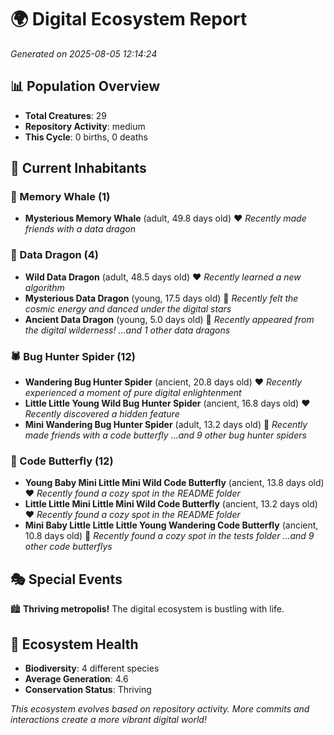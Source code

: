 # 🌍 Digital Ecosystem Report
*Generated on 2025-08-05 12:14:24*

## 📊 Population Overview
- **Total Creatures**: 29
- **Repository Activity**: medium
- **This Cycle**: 0 births, 0 deaths

## 👥 Current Inhabitants

### 🐋 Memory Whale (1)
- **Mysterious Memory Whale** (adult, 49.8 days old) ❤️
  *Recently made friends with a data dragon*

### 🐉 Data Dragon (4)
- **Wild Data Dragon** (adult, 48.5 days old) ❤️
  *Recently learned a new algorithm*
- **Mysterious Data Dragon** (young, 17.5 days old) 💚
  *Recently felt the cosmic energy and danced under the digital stars*
- **Ancient Data Dragon** (young, 5.0 days old) 💚
  *Recently appeared from the digital wilderness!*
  *...and 1 other data dragons*

### 🕷️ Bug Hunter Spider (12)
- **Wandering Bug Hunter Spider** (ancient, 20.8 days old) ❤️
  *Recently experienced a moment of pure digital enlightenment*
- **Little Little Young Wild Bug Hunter Spider** (ancient, 16.8 days old) ❤️
  *Recently discovered a hidden feature*
- **Mini Wandering Bug Hunter Spider** (adult, 13.2 days old) 💚
  *Recently made friends with a code butterfly*
  *...and 9 other bug hunter spiders*

### 🦋 Code Butterfly (12)
- **Young Baby Mini Little Mini Wild Code Butterfly** (ancient, 13.8 days old) ❤️
  *Recently found a cozy spot in the README folder*
- **Little Little Mini Little Mini Wild Code Butterfly** (ancient, 13.2 days old) ❤️
  *Recently found a cozy spot in the README folder*
- **Mini Baby Little Little Little Young Wandering Code Butterfly** (ancient, 10.8 days old) 💛
  *Recently found a cozy spot in the tests folder*
  *...and 9 other code butterflys*

## 🎭 Special Events

🏙️ **Thriving metropolis!** The digital ecosystem is bustling with life.

## 🔬 Ecosystem Health
- **Biodiversity**: 4 different species
- **Average Generation**: 4.6
- **Conservation Status**: Thriving

*This ecosystem evolves based on repository activity. More commits and interactions create a more vibrant digital world!*